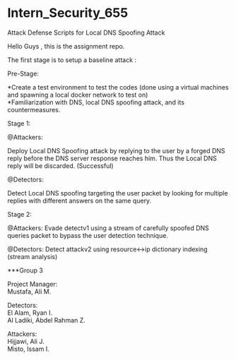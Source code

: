 # Intern_Security_655
Attack Defense Scripts for Local DNS Spoofing Attack

Hello Guys , this is the assignment repo.

The first stage is to setup a baseline attack :

Pre-Stage:

*Create a test environment to test the codes (done using a virtual machines and spawning a local docker network to test on)   
*Familiarization with DNS, local DNS spoofing attack, and its countermeasures.

Stage 1: 

@Attackers:

Deploy Local DNS Spoofing attack by replying to the user by a forged DNS reply before the DNS server response reaches him.
Thus the Local DNS reply will be discarded. (Successful)

@Detectors:

Detect Local DNS spoofing targeting the user packet by looking for multiple replies with different answers on the same query. 

Stage 2:

@Attackers: 
Evade detectv1 using a stream of carefully spoofed DNS queries packet to bypass the user detection technique.

@Detectors:
Detect attackv2 using resource<->ip dictionary indexing (stream analysis)  
  
  
***Group 3
  
Project Manager:  
Mustafa, Ali M.    
  
Detectors:  
El Alam, Ryan I.  
Al Ladiki, Abdel Rahman Z.     
   
Attackers:  
Hijjawi, Ali J.   
Misto, Issam I.  

